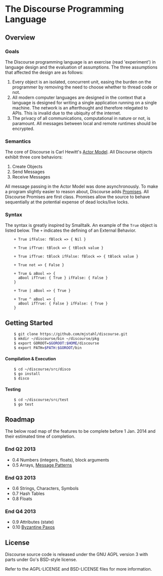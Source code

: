 # The Discourse Programming Language
## Overview
### Goals
The Discourse programming language is an exercise (read 'experiment') in language design and the evaluation of assumptions.  The three assumptions that affected the design are as follows:

1. Every object is an isolated, concurrent unit, easing the burden on the programmer by removing the need to choose whether to thread code or not.
2. All modern computer languages are designed in the context that a language is designed for writing a single application running on a single machine.  The network is an afterthought and therefore relegated to APIs. This is invalid due to the ubiquity of the internet.
3. The privacy of all communications, computational in nature or not, is paramount. All messages between local and remote runtimes should be encrypted.

### Semantics
The core of Discourse is Carl Hewitt's [Actor Model](https://en.wikipedia.org/wiki/Actor_model). All Discourse objects exhibit three core behaviors:

1. Create Objects
2. Send Messages
3. Receive Messages

All message passing in the Actor Model was done asynchronously. To make a program slightly easier to reason about, Discourse adds [Promises](https://en.wikipedia.org/wiki/Futures_and_promises). All Discourse Promises are first class.  Promises allow the source to behave sequentially at the potential expense of dead locks/live locks.

### Syntax
The syntax is greatly inspired by Smalltalk.  An example of the ```True``` object is listed below. The ```+``` indicates the defining of an External Behavior.
```smalltalk
    + True ifFalse: fBlock => { Nil }

    + True ifTrue: tBlock => { tBlock value }

    + True ifTrue: tBlock ifFalse: fBlock => { tBlock value }

    + True not => { False }

    + True & aBool => {
      aBool ifTrue: { True } ifFalse: { False }
    }

    + True | aBool => { True }

    + True ^ aBool => {
      aBool ifTrue: { False } ifFalse: { True }
    }
```
## Getting Started
```bash
    $ git clone https://github.com/mjstahl/discourse.git
    $ mkdir ~/discourse/bin ~/discourse/pkg
    $ export GOROOT=$GOROOT:$HOME/discourse
    $ export PATH=$PATH:$GOROOT/bin
```

#### Compilation & Execution
```bash
    $ cd ~/discourse/src/disco
    $ go install
    $ disco
```
#### Testing
```bash
    $ cd ~/discourse/src/test
    $ go test
```

## Roadmap
The below road map of the features to be complete before 1 Jan. 2014 and their estimated time of completion.

### End Q2 2013
* 0.4  Numbers (integers, floats), block arguments
* 0.5  Arrays, [Message Patterns](http://www.fscript.org/documentation/OOPAL.pdf)

### End Q3 2013
* 0.6  Strings, Characters, Symbols
* 0.7  Hash Tables
* 0.8  Floats

### End Q4 2013
* 0.9  Attributes (state)
* 0.10 [Byzantine Paxos](http://en.wikipedia.org/wiki/Paxos_(computer_science)\#Byzantine_Paxos)

## License
Discourse source code is released under the GNU AGPL version 3 with parts under Go's BSD-style license.

Refer to the AGPL-LICENSE and BSD-LICENSE files for more information. 

